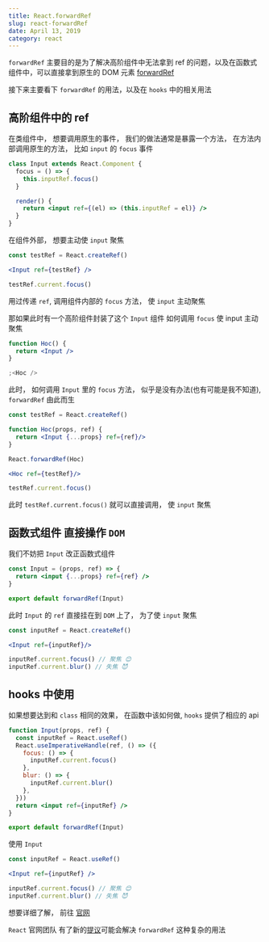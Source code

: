 ```yaml
---
title: React.forwardRef
slug: react-forwardRef
date: April 13, 2019
category: react
---
```


`forwardRef` 主要目的是为了解决高阶组件中无法拿到 ref 的问题，以及在函数式组件中，可以直接拿到原生的 DOM 元素 [forwardRef](https://reactjs.org/docs/react-api.html#reactforwardref)

接下来主要看下 `forwardRef` 的用法，以及在 `hooks` 中的相关用法

## 高阶组件中的 ref

在类组件中， 想要调用原生的事件， 我们的做法通常是暴露一个方法， 在方法内部调用原生的方法， 比如 `input` 的 `focus` 事件

```jsx
class Input extends React.Component {
  focus = () => {
    this.inputRef.focus()
  }

  render() {
    return <input ref={(el) => (this.inputRef = el)} />
  }
}
```

在组件外部， 想要主动使 `input` 聚焦

```jsx
const testRef = React.createRef()

<Input ref={testRef} />

testRef.current.focus()
```

用过传递 `ref`, 调用组件内部的 `focus` 方法， 使 `input` 主动聚焦

那如果此时有一个高阶组件封装了这个 `Input` 组件 如何调用 `focus` 使 input 主动聚焦

```jsx
function Hoc() {
  return <Input />
}

;<Hoc />
```

此时， 如何调用 `Input` 里的 `focus` 方法， 似乎是没有办法(也有可能是我不知道), `forwardRef` 由此而生

```jsx
const testRef = React.createRef()

function Hoc(props, ref) {
  return <Input {...props} ref={ref}/>
}

React.forwardRef(Hoc)

<Hoc ref={testRef}/>

testRef.current.focus()
```

此时 `testRef.current.focus()` 就可以直接调用， 使 `input` 聚焦

## 函数式组件 直接操作 `DOM`

我们不妨把 `Input` 改正函数式组件

```jsx
const Input = (props, ref) => {
  return <input {...props} ref={ref} />
}

export default forwardRef(Input)
```

此时 `Input` 的 `ref` 直接挂在到 `DOM` 上了， 为了使 `input` 聚焦

```jsx
const inputRef = React.createRef()

<Input ref={inputRef}/>

inputRef.current.focus() // 聚焦 😊
inputRef.current.blur() // 失焦 😈
```

## hooks 中使用

如果想要达到和 `class` 相同的效果， 在函数中该如何做, `hooks` 提供了相应的 api

```jsx
function Input(props, ref) {
  const inputRef = React.useRef()
  React.useImperativeHandle(ref, () => ({
    focus: () => {
      inputRef.current.focus()
    },
    blur: () => {
      inputRef.current.blur()
    },
  }))
  return <input ref={inputRef} />
}

export default forwardRef(Input)
```

使用 `Input`

```jsx
const inputRef = React.useRef()

<Input ref={inputRef} />

inputRef.current.focus() // 聚焦 😊
inputRef.current.blur() // 失焦 😈
```

想要详细了解， 前往 [官网](https://reactjs.org/docs/react-api.html#reactforwardref)

`React` 官网团队 有了新的[提议](https://github.com/reactjs/rfcs/pull/107#issuecomment-466304382)可能会解决 `forwardRef` 这种复杂的用法
